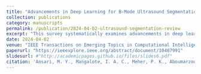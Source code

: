 ```yaml
---
title: "Advancements in Deep Learning for B-Mode Ultrasound Segmentation: A Comprehensive Review"
collection: publications
category: manuscripts
permalink: /publication/2024-04-02-ultrasound-segmentation-review
excerpt: "This survey systematically examines advancements in deep learning techniques for B-Mode ultrasound segmentation, focusing on loss functions, metrics, and neural network architectures."
date: 2024-04-02
venue: "IEEE Transactions on Emerging Topics in Computational Intelligence"
paperurl: "https://ieeexplore.ieee.org/abstract/document/10487991"
slidesurl: #"http://academicpages.github.io/files/slides6.pdf"
citation: 'Ansari, M. Y., Mangalote, I. A. C., Meher, P. K., Aboumarzouk, O., Al-Ansari, A., Halabi, O., & Dakua, S. P. (2024). Advancements in Deep Learning for B-Mode Ultrasound Segmentation: A Comprehensive Review. <i>IEEE Transactions on Emerging Topics in Computational Intelligence</i>.'
---
```

